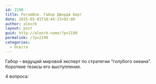 ```yaml
---
id: 2190
title: ForumOne. Габор Джордж Берт
date: 2015-05-01T10:44:23+02:00
author: alexrb
layout: post
guid: http://alexrb.name/?p=2190
permalink: /?p=2190
categories:
  - Освіта
---
```

Габор &#8211; ведущий мировой эксперт по стратегии &#8220;голубого океана&#8221;. Короткие тезисы его выступления.

4 вопроса: